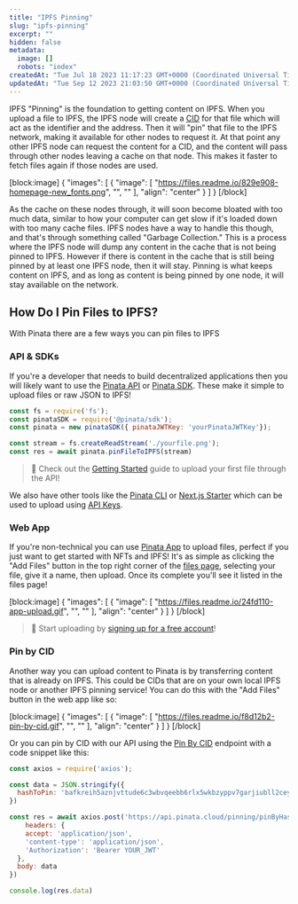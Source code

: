 ```yaml
---
title: "IPFS Pinning"
slug: "ipfs-pinning"
excerpt: ""
hidden: false
metadata: 
  image: []
  robots: "index"
createdAt: "Tue Jul 18 2023 11:17:23 GMT+0000 (Coordinated Universal Time)"
updatedAt: "Tue Sep 12 2023 21:03:50 GMT+0000 (Coordinated Universal Time)"
---
```

IPFS "Pinning" is the foundation to getting content on IPFS. When you upload a file to IPFS, the IPFS node will create a [CID](doc:cids) for that file which will act as the identifier and the address. Then it will "pin" that file to the IPFS network, making it available for other nodes to request it. At that point any other IPFS node can request the content for a CID, and the content will pass through other nodes leaving a cache on that node. This makes it faster to fetch files again if those nodes are used. 

[block:image]
{
  "images": [
    {
      "image": [
        "https://files.readme.io/829e908-homepage-new_fonts.png",
        "",
        ""
      ],
      "align": "center"
    }
  ]
}
[/block]


As the cache on these nodes through, it will soon become bloated with too much data, similar to how your computer can get slow if it's loaded down with too many cache files. IPFS nodes have a way to handle this though, and that's through something called "Garbage Collection." This is a process where the IPFS node will dump any content in the cache that is not being pinned to IPFS. However if there is content in the cache that is still being pinned by at least one IPFS node, then it will stay. Pinning is what keeps content on IPFS, and as long as content is being pinned by one node, it will stay available on the network. 

## How Do I Pin Files to IPFS?

With Pinata there are a few ways you can pin files to IPFS

### API & SDKs

If you're a developer that needs to build decentralized applications then you will likely want to use the [Pinata API](ref:pinningpinfiletoipfs) or [Pinata SDK](doc:pinata-sdk). These make it simple to upload files or raw JSON to IPFS! 

```javascript pinFileToIPFS.js
const fs = require('fs');
const pinataSDK = require('@pinata/sdk');
const pinata = new pinataSDK({ pinataJWTKey: 'yourPinataJWTKey'});

const stream = fs.createReadStream('./yourfile.png');
const res = await pinata.pinFileToIPFS(stream)
```

> 📘 Check out the [Getting Started](doc:getting-started) guide to upload your first file through the API!

We also have other tools like the [Pinata CLI](doc:pinata-cli)  or [Next.js Starter](doc:nextjs-starter) which can be used to upload using [API Keys](doc:api-keys).

### Web App

If you're non-technical you can use [Pinata App](doc:files-page) to upload files, perfect if you just want to get started with NFTs and IPFS! It's as simple as clicking the "Add Files" button in the top right corner of the [files page](doc:files-page), selecting your file, give it a name, then upload. Once its complete you'll see it listed in the files page! 

[block:image]
{
  "images": [
    {
      "image": [
        "https://files.readme.io/24fd110-app-upload.gif",
        "",
        ""
      ],
      "align": "center"
    }
  ]
}
[/block]


> 📘 Start uploading by [signing up for a free account](https://app.pinata.cloud/register)!

### Pin by CID

Another way you can upload content to Pinata is by transferring content that is already on IPFS. This could be CIDs that are on your own local IPFS node or another IPFS pinning service! You can do this with the "Add Files" button in the web app like so:

[block:image]
{
  "images": [
    {
      "image": [
        "https://files.readme.io/f8d12b2-pin-by-cid.gif",
        "",
        ""
      ],
      "align": "center"
    }
  ]
}
[/block]


Or you can pin by CID with our API using the [Pin By CID](ref:post_pinning-pinbyhash) endpoint with a code snippet like this:

```javascript pinByCID.js
const axios = require('axios');

const data = JSON.stringify({
  hashToPin: 'bafkreih5aznjvttude6c3wbvqeebb6rlx5wkbzyppv7garjiubll2ceym4'
})

const res = await axios.post('https://api.pinata.cloud/pinning/pinByHash', {
	headers: {
    accept: 'application/json', 
    'content-type': 'application/json',
    'Authorization': 'Bearer YOUR_JWT'
  },
  body: data
})

console.log(res.data)
```
